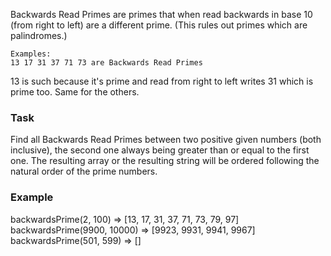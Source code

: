 Backwards Read Primes are primes that when read backwards in base 10 (from right to left) are a different prime. (This rules out primes which are palindromes.)

```
Examples:
13 17 31 37 71 73 are Backwards Read Primes
```

13 is such because it's prime and read from right to left writes 31 which is prime too. Same for the others.

### Task

Find all Backwards Read Primes between two positive given numbers (both inclusive), the second one always being greater than or equal to the first one. The resulting array or the resulting string will be ordered following the natural order of the prime numbers.

### Example

backwardsPrime(2, 100) => [13, 17, 31, 37, 71, 73, 79, 97] backwardsPrime(9900, 10000) => [9923, 9931, 9941, 9967] backwardsPrime(501, 599) => []
